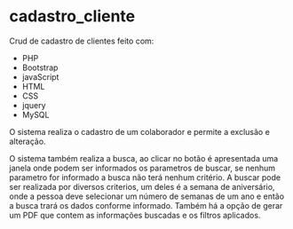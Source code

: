 # cadastro_cliente
Crud de cadastro de clientes feito com:
- PHP
- Bootstrap
- javaScript
- HTML
- CSS
- jquery
- MySQL

O sistema realiza o cadastro de um colaborador e permite a exclusão e alteração.

O sistema também realiza a busca, ao clicar no botão é apresentada uma janela onde podem ser informados os parametros de buscar, se nenhum parametro for informado a busca não terá nenhum critério.
A buscar pode ser realizada por diversos criterios, um deles é a semana de aniversário, onde a pessoa deve selecionar um número de semanas de um ano e então a busca trará os dados conforme informado.
Também há a opção de gerar um PDF que contem as informações buscadas e os filtros aplicados.
